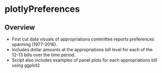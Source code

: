 # plotlyPreferences

## Overview
- First cut data visuals of appropriations committee reports preferences spanning (1977-2016).
- Includes dollar amounts at the appropriations bill level for each of the 12-13 bills over the time period. 
- Script also includes examples of panel plots for each appropriations bill using ggplot2
